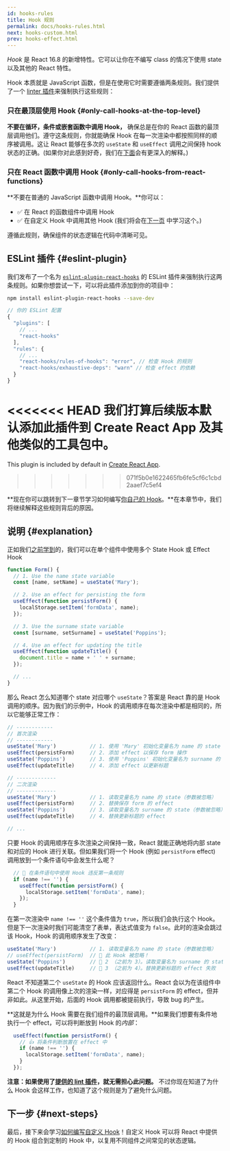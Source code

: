 ```yaml
---
id: hooks-rules
title: Hook 规则
permalink: docs/hooks-rules.html
next: hooks-custom.html
prev: hooks-effect.html
---
```


*Hook* 是 React 16.8 的新增特性。它可以让你在不编写 class 的情况下使用 state 以及其他的 React 特性。

Hook 本质就是 JavaScript 函数，但是在使用它时需要遵循两条规则。我们提供了一个 [linter 插件](https://www.npmjs.com/package/eslint-plugin-react-hooks)来强制执行这些规则：

### 只在最顶层使用 Hook {#only-call-hooks-at-the-top-level}

**不要在循环，条件或嵌套函数中调用 Hook，** 确保总是在你的 React 函数的最顶层调用他们。遵守这条规则，你就能确保 Hook 在每一次渲染中都按照同样的顺序被调用。这让 React 能够在多次的 `useState` 和 `useEffect` 调用之间保持 hook 状态的正确。(如果你对此感到好奇，我们在[下面](#explanation)会有更深入的解释。)

### 只在 React 函数中调用 Hook {#only-call-hooks-from-react-functions}

**不要在普通的 JavaScript 函数中调用 Hook。**你可以：

* ✅ 在 React 的函数组件中调用 Hook
* ✅ 在自定义 Hook 中调用其他 Hook (我们将会在[下一页](/docs/hooks-custom.html) 中学习这个。)

遵循此规则，确保组件的状态逻辑在代码中清晰可见。

## ESLint 插件 {#eslint-plugin}

我们发布了一个名为 [`eslint-plugin-react-hooks`](https://www.npmjs.com/package/eslint-plugin-react-hooks) 的 ESLint 插件来强制执行这两条规则。如果你想尝试一下，可以将此插件添加到你的项目中：

```bash
npm install eslint-plugin-react-hooks --save-dev
```

```js
// 你的 ESLint 配置
{
  "plugins": [
    // ...
    "react-hooks"
  ],
  "rules": {
    // ...
    "react-hooks/rules-of-hooks": "error", // 检查 Hook 的规则
    "react-hooks/exhaustive-deps": "warn" // 检查 effect 的依赖
  }
}
```

<<<<<<< HEAD
我们打算后续版本默认添加此插件到 Create React App 及其他类似的工具包中。
=======
This plugin is included by default in [Create React App](/docs/create-a-new-react-app.html#create-react-app).
>>>>>>> 071f5b0e1622465fb6fe5cf6c1cbd2aaef7c5ef4

**现在你可以跳转到下一章节学习如何编写[你自己的 Hook](/docs/hooks-custom.html)。**在本章节中，我们将继续解释这些规则背后的原因。

## 说明 {#explanation}

正如我们[之前学到](/docs/hooks-state.html#tip-using-multiple-state-variables)的，我们可以在单个组件中使用多个 State Hook 或 Effect Hook

```js
function Form() {
  // 1. Use the name state variable
  const [name, setName] = useState('Mary');

  // 2. Use an effect for persisting the form
  useEffect(function persistForm() {
    localStorage.setItem('formData', name);
  });

  // 3. Use the surname state variable
  const [surname, setSurname] = useState('Poppins');

  // 4. Use an effect for updating the title
  useEffect(function updateTitle() {
    document.title = name + ' ' + surname;
  });

  // ...
}
```

那么 React 怎么知道哪个 state 对应哪个 `useState`？答案是 React 靠的是 Hook 调用的顺序。因为我们的示例中，Hook 的调用顺序在每次渲染中都是相同的，所以它能够正常工作：

```js
// ------------
// 首次渲染
// ------------
useState('Mary')           // 1. 使用 'Mary' 初始化变量名为 name 的 state
useEffect(persistForm)     // 2. 添加 effect 以保存 form 操作
useState('Poppins')        // 3. 使用 'Poppins' 初始化变量名为 surname 的 state
useEffect(updateTitle)     // 4. 添加 effect 以更新标题

// -------------
// 二次渲染
// -------------
useState('Mary')           // 1. 读取变量名为 name 的 state（参数被忽略）
useEffect(persistForm)     // 2. 替换保存 form 的 effect
useState('Poppins')        // 3. 读取变量名为 surname 的 state（参数被忽略）
useEffect(updateTitle)     // 4. 替换更新标题的 effect

// ...
```

只要 Hook 的调用顺序在多次渲染之间保持一致，React 就能正确地将内部 state 和对应的 Hook 进行关联。但如果我们将一个 Hook (例如 `persistForm` effect) 调用放到一个条件语句中会发生什么呢？

```js
  // 🔴 在条件语句中使用 Hook 违反第一条规则
  if (name !== '') {
    useEffect(function persistForm() {
      localStorage.setItem('formData', name);
    });
  }
```

在第一次渲染中 `name !== ''` 这个条件值为 `true`，所以我们会执行这个 Hook。但是下一次渲染时我们可能清空了表单，表达式值变为 `false`。此时的渲染会跳过该 Hook，Hook 的调用顺序发生了改变：

```js
useState('Mary')           // 1. 读取变量名为 name 的 state（参数被忽略）
// useEffect(persistForm)  // 🔴 此 Hook 被忽略！
useState('Poppins')        // 🔴 2 （之前为 3）。读取变量名为 surname 的 state 失败
useEffect(updateTitle)     // 🔴 3 （之前为 4）。替换更新标题的 effect 失败
```

React 不知道第二个 `useState` 的 Hook 应该返回什么。React 会以为在该组件中第二个 Hook 的调用像上次的渲染一样，对应得是 `persistForm` 的 effect，但并非如此。从这里开始，后面的 Hook 调用都被提前执行，导致 bug 的产生。

**这就是为什么 Hook 需要在我们组件的最顶层调用。**如果我们想要有条件地执行一个 effect，可以将判断放到 Hook 的*内部*：

```js
  useEffect(function persistForm() {
    // 👍 将条件判断放置在 effect 中
    if (name !== '') {
      localStorage.setItem('formData', name);
    }
  });
```

**注意：如果使用了[提供的 lint 插件](https://www.npmjs.com/package/eslint-plugin-react-hooks)，就无需担心此问题。** 不过你现在知道了为什么 Hook 会这样工作，也知道了这个规则是为了避免什么问题。

## 下一步 {#next-steps}

最后，接下来会学习[如何编写自定义 Hook](/docs/hooks-custom.html)！自定义 Hook 可以将 React 中提供的 Hook 组合到定制的 Hook 中，以复用不同组件之间常见的状态逻辑。
